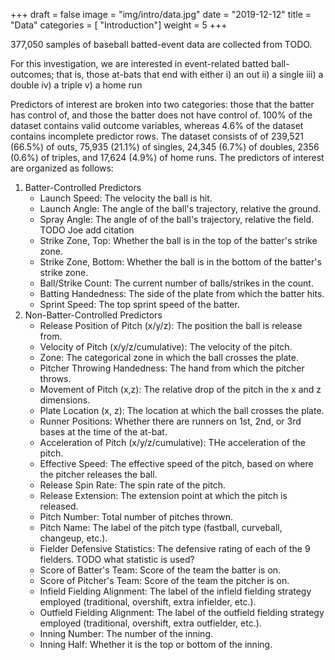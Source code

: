 +++
draft = false
image = "img/intro/data.jpg"
date = "2019-12-12"
title = "Data"
categories = [ "Introduction"]
weight = 5
+++

377,050 samples of baseball batted-event data are collected from TODO. 

<!--more-->

For this investigation, we are interested in event-related batted ball-outcomes; that is, those at-bats that end with either 
i) an out 
ii) a single
iii) a double
iv) a triple
v) a home run

Predictors of interest are broken into two categories: those that the batter has control of, and those the batter does not have control of. 100% of the dataset contains valid outcome variables, whereas 4.6% of the dataset contains incomplete predictor rows. The dataset consists of of 239,521 (66.5%) of outs, 75,935 (21.1%) of singles, 24,345 (6.7%) of doubles, 2356 (0.6%) of triples, and 17,624 (4.9%) of home runs. The predictors of interest are organized as follows:

1. Batter-Controlled Predictors
    + Launch Speed: The velocity the ball is hit.
    + Launch Angle: The angle of the ball's trajectory, relative the ground.
    + Spray Angle: The angle of of the ball's trajectory, relative the field. TODO Joe add citation
    + Strike Zone, Top: Whether the ball is in the top of the batter's strike zone.
    + Strike Zone, Bottom: Whether the ball is in the bottom of the batter's strike zone.
    + Ball/Strike Count: The current number of balls/strikes in the count.
    + Batting Handedness: The side of the plate from which the batter hits.
    + Sprint Speed: The top sprint speed of the batter.
2. Non-Batter-Controlled Predictors
    + Release Position of Pitch (x/y/z): The position the ball is release from.
    + Velocity of Pitch (x/y/z/cumulative): The velocity of the pitch.
    + Zone: The categorical zone in which the ball crosses the plate.
    + Pitcher Throwing Handedness: The hand from which the pitcher throws.
    + Movement of Pitch (x,z): The relative drop of the pitch in the x and z dimensions.
    + Plate Location (x, z): The location at which the ball crosses the plate.
    + Runner Positions: Whether there are runners on 1st, 2nd, or 3rd bases at the time of the at-bat.
    + Acceleration of Pitch (x/y/z/cumulative): THe acceleration of the pitch.
    + Effective Speed: The effective speed of the pitch, based on where the pitcher releases the ball.
    + Release Spin Rate: The spin rate of the pitch.
    + Release Extension: The extension point at which the pitch is released.
    + Pitch Number: Total number of pitches thrown.
    + Pitch Name: The label of the pitch type (fastball, curveball, changeup, etc.).
    + Fielder Defensive Statistics: The defensive rating of each of the 9 fielders. TODO what statistic is used?
    + Score of Batter's Team: Score of the team the batter is on.
    + Score of Pitcher's Team: Score of the team the pitcher is on.
    + Infield Fielding Alignment: The label of the infield fielding strategy employed (traditional, overshift, extra infielder, etc.).
    + Outfield Fielding Alignment: The label of the outfield fielding strategy employed (traditional, overshift, extra outfielder, etc.).
    + Inning Number: The number of the inning.
    + Inning Half: Whether it is the top or bottom of the inning.



